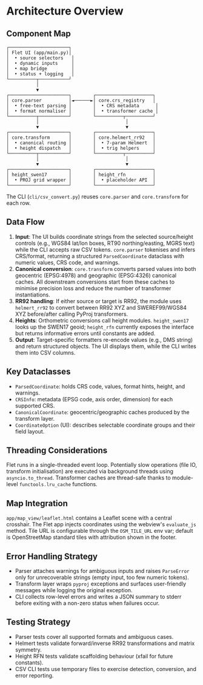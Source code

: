 # Architecture Overview

## Component Map

```
┌──────────────────────┐
│ Flet UI (app/main.py)│
│  • source selectors   │
│  • dynamic inputs     │
│  • map bridge         │
│  • status + logging   │
└──────────┬───────────┘
           │
           ▼
┌──────────────────────┐        ┌─────────────────────┐
│ core.parser          │◄──────►│ core.crs_registry   │
│  • free-text parsing │        │  • CRS metadata      │
│  • format normaliser │        │  • transformer cache │
└──────────┬───────────┘        └──────────┬──────────┘
           │                                │
           ▼                                ▼
┌──────────────────────┐        ┌─────────────────────┐
│ core.transform       │        │ core.helmert_rr92   │
│  • canonical routing │        │  • 7-param Helmert  │
│  • height dispatch   │        │  • trig helpers     │
└──────────┬───────────┘        └──────────┬──────────┘
           │                                │
           ▼                                ▼
┌──────────────────────┐        ┌─────────────────────┐
│ height_swen17        │        │ height_rfn          │
│  • PROJ grid wrapper │        │  • placeholder API  │
└──────────────────────┘        └─────────────────────┘
```

The CLI (`cli/csv_convert.py`) reuses `core.parser` and `core.transform` for each row.

## Data Flow
1. **Input**: The UI builds coordinate strings from the selected source/height controls
   (e.g., WGS84 lat/lon boxes, RT90 northing/easting, MGRS text) while the CLI accepts
   raw CSV tokens. `core.parser` tokenises and infers CRS/format, returning a structured
   `ParsedCoordinate` dataclass with numeric values, CRS code, and warnings.
2. **Canonical conversion**: `core.transform` converts parsed values into both
   geocentric (EPSG:4978) and geographic (EPSG:4326) canonical caches. All downstream
   conversions start from these caches to minimise precision loss and reduce the
   number of transformer instantiations.
3. **RR92 handling**: If either source or target is RR92, the module uses
   `helmert_rr92` to convert between RR92 XYZ and SWEREF99/WGS84 XYZ before/after
   calling PyProj transformers.
4. **Heights**: Orthometric conversions call height modules. `height_swen17` looks up
   the SWEN17 geoid; `height_rfn` currently exposes the interface but returns
   informative errors until constants are added.
5. **Output**: Target-specific formatters re-encode values (e.g., DMS string) and
   return structured objects. The UI displays them, while the CLI writes them into
   CSV columns.

## Key Dataclasses
- `ParsedCoordinate`: holds CRS code, values, format hints, height, and warnings.
- `CRSInfo`: metadata (EPSG code, axis order, dimension) for each supported CRS.
- `CanonicalCoordinate`: geocentric/geographic caches produced by the transform layer.
- `CoordinateOption` (UI): describes selectable coordinate groups and their field layout.

## Threading Considerations
Flet runs in a single-threaded event loop. Potentially slow operations (file IO,
transform initialisation) are executed via background threads using
`asyncio.to_thread`. Transformer caches are thread-safe thanks to module-level
`functools.lru_cache` functions.

## Map Integration
`app/map_view/leaflet.html` contains a Leaflet scene with a central crosshair. The
Flet app injects coordinates using the webview's `evaluate_js` method. Tile URL is
configurable through the `OSM_TILE_URL` env var; default is OpenStreetMap standard
tiles with attribution shown in the footer.

## Error Handling Strategy
- Parser attaches warnings for ambiguous inputs and raises `ParseError` only for
  unrecoverable strings (empty input, too few numeric tokens).
- Transform layer wraps `pyproj` exceptions and surfaces user-friendly messages while
  logging the original exception.
- CLI collects row-level errors and writes a JSON summary to stderr before exiting with
  a non-zero status when failures occur.

## Testing Strategy
- Parser tests cover all supported formats and ambiguous cases.
- Helmert tests validate forward/inverse RR92 transformations and matrix symmetry.
- Height RFN tests validate scaffolding behaviour (xfail for future constants).
- CSV CLI tests use temporary files to exercise detection, conversion, and error
  reporting.
